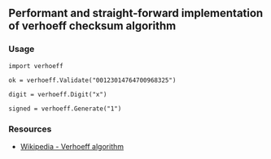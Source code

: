 ## Performant and straight-forward implementation of verhoeff checksum algorithm

### Usage ###

```
import verhoeff

ok = verhoeff.Validate("00123014764700968325")

digit = verhoeff.Digit("x")

signed = verhoeff.Generate("1")
```

### Resources ###

* [Wikipedia - Verhoeff algorithm](https://en.wikipedia.org/wiki/Verhoeff_algorithm)
